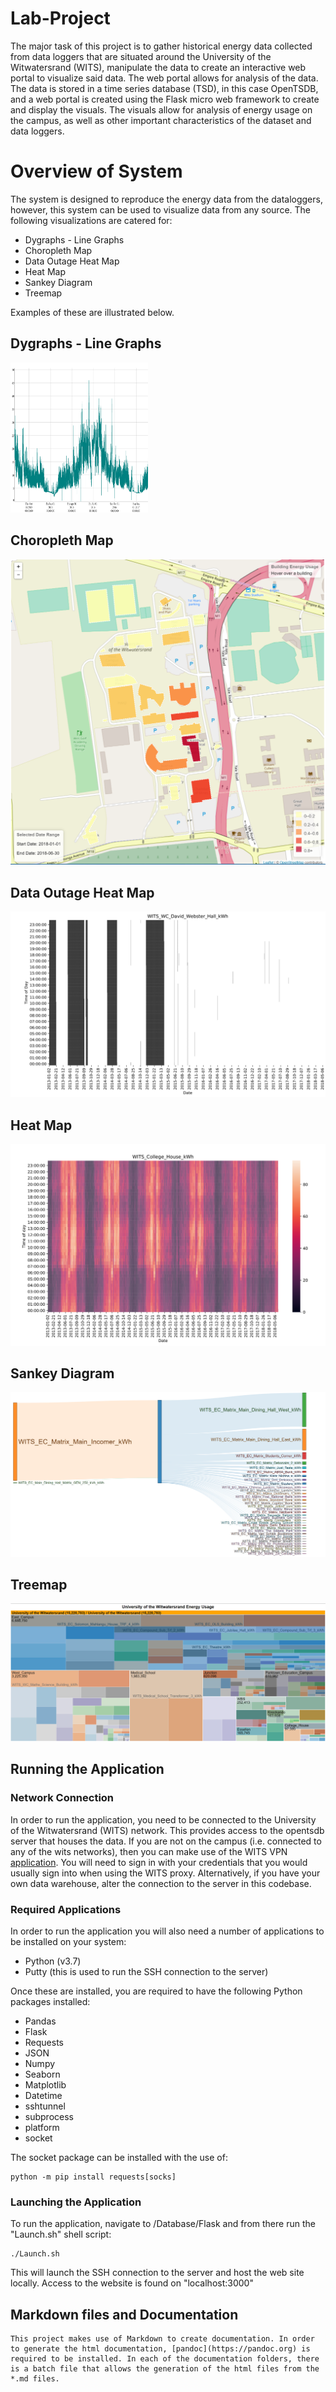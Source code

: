 # Lab-Project

The major task of this project is to gather historical energy data collected from data loggers that are situated around the University of the Witwatersrand (WITS), manipulate the data to create an interactive web portal to visualize said data. The web portal allows for analysis of the data. The data is stored in a time series database (TSD), in this case OpenTSDB, and a web portal is created using the Flask micro web framework to create and display the visuals. The visuals allow for analysis of energy usage on the campus, as well as other important characteristics of the dataset and data loggers.

# Overview of System

The system is designed to reproduce the energy data from the dataloggers, however, this system can be used to visualize data from any source.
The following visualizations are catered for:

* Dygraphs - Line Graphs
* Choropleth Map
* Data Outage Heat Map
* Heat Map
* Sankey Diagram
* Treemap

Examples of these are illustrated below.

## Dygraphs - Line Graphs

<p>
    <img src=".\Administration_Documents\Poster_Template\FeatherGraphics\DygraphsSunisideResidence.png" width="220" height="240" />
</p>
<!-- ![Sunniside Residence](\Administration_Documents\Poster_Template\FeatherGraphics\DygraphsSunisideResidence.png?raw=true "Sunniside Residence") -->

## Choropleth Map

![Sunniside Residence](\Administration_Documents\Poster_Template\FeatherGraphics\ChoroplethMap.png)

## Data Outage Heat Map

![Sunniside Residence](\Administration_Documents\Poster_Template\FeatherGraphics\DataOutageDavidWebster.png)

## Heat Map

![Sunniside Residence](\Administration_Documents\Poster_Template\FeatherGraphics\HeatMapCollegeHouse.png)

## Sankey Diagram

![Sunniside Residence](\Administration_Documents\Poster_Template\FeatherGraphics\SankeyMatrix.png)

## Treemap

![Sunniside Residence](\Administration_Documents\Poster_Template\FeatherGraphics\Treemap.png)

## Running the Application

### Network Connection

In order to run the application, you need to be connected to the University of the Witwatersrand (WITS) network. This provides access to the opentsdb server that houses the data.
If you are not on the campus (i.e. connected to any of the wits networks), then you can make use of the WITS VPN [application](https://www.wits.ac.za/access/). 
You will need to sign in with your credentials that you would usually sign into when using the WITS proxy.
Alternatively, if you have your own data warehouse, alter the connection to the server in this codebase.

### Required Applications

In order to run the application you will also need a number of applications to be installed on your system:

* Python (v3.7)
* Putty (this is used to run the SSH connection to the server)

Once these are installed, you are required to have the following Python packages installed:

  * Pandas
  * Flask
  * Requests
  * JSON
  * Numpy
  * Seaborn
  * Matplotlib
  * Datetime
  * sshtunnel
  * subprocess
  * platform
  * socket

The socket package can be installed with the use of:

    python -m pip install requests[socks]

### Launching the Application

To run the application, navigate to /Database/Flask and from there run the "Launch.sh" shell script:

    ./Launch.sh

This will launch the SSH connection to the server and host the web site locally.
Access to the website is found on "localhost:3000"

## Markdown files and Documentation

    This project makes use of Markdown to create documentation. In order to generate the html documentation, [pandoc](https://pandoc.org) is required to be installed. In each of the documentation folders, there is a batch file that allows the generation of the html files from the *.md files.